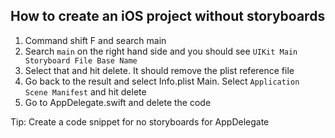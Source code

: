 ## How to create an iOS project without storyboards

1. Command shift F and search main
2. Search `main` on the right hand side and you should see `UIKit Main Storyboard File Base Name`
3. Select that and hit delete. It should remove the plist reference file
4. Go back to the result and select Info.plist Main. Select `Application Scene Manifest` and hit delete
5. Go to AppDelegate.swift and delete the code

Tip: Create a code snippet for no storyboards for AppDelegate